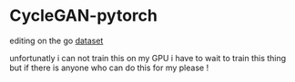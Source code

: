 # CycleGAN-pytorch

editing on the go 
[dataset](https://people.eecs.berkeley.edu/~taesung_park/CycleGAN/datasets/)


unfortunatly i can not train this on my GPU i have to wait to train this thing 
but if there is anyone who can do this for my please !

